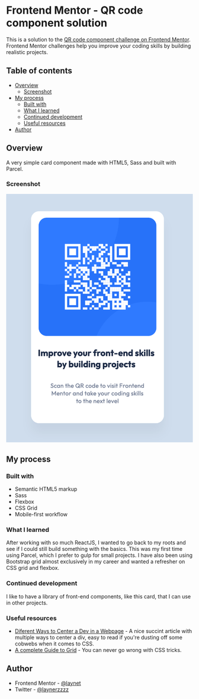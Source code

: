# Frontend Mentor - QR code component solution

This is a solution to the [QR code component challenge on Frontend Mentor](https://www.frontendmentor.io/challenges/qr-code-component-iux_sIO_H). Frontend Mentor challenges help you improve your coding skills by building realistic projects. 

## Table of contents

- [Overview](#overview)
  - [Screenshot](#screenshot)
- [My process](#my-process)
  - [Built with](#built-with)
  - [What I learned](#what-i-learned)
  - [Continued development](#continued-development)
  - [Useful resources](#useful-resources)
- [Author](#author)



## Overview
A very simple card component made with HTML5, Sass and built with Parcel.
### Screenshot

![](src/images/qrcodess.png)

## My process

### Built with

- Semantic HTML5 markup
- Sass
- Flexbox
- CSS Grid
- Mobile-first workflow


### What I learned

After working with so much ReactJS, I wanted to go back to my roots and see if I could still build something with the basics. This was my first time using Parcel, which I prefer to gulp for small projects. I have also been using Bootstrap grid almost exclusively in my career and wanted a refresher on CSS grid and flexbox. 

### Continued development

I like to have a library of front-end components, like this card, that I can use in other projects. 

### Useful resources

- [Diferent Ways to Center a Dev in a Webpage](https://dev.to/ayushmanbthakur/different-ways-to-center-a-div-in-a-webpage-5enn) - A nice succint article with multiple ways to center a div, easy to read if you're dusting off some cobwebs when it comes to CSS.
- [A complete Guide to Grid](https://css-tricks.com/snippets/css/complete-guide-grid/) - You can never go wrong with CSS tricks.

## Author

- Frontend Mentor - [@laynet](https://www.frontendmentor.io/profile/laynet)
- Twitter - [@laynerzzzz](https://twitter.com/laynerzzzz)



